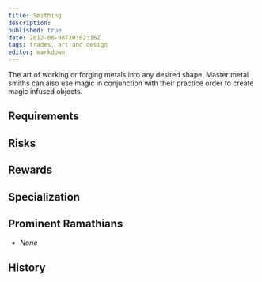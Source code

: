 ```yaml
---
title: Smithing
description:
published: true
date: 2012-08-08T20:02:16Z
tags: trades, art and design
editor: markdown
---
```


The art of working or forging metals into any desired shape. Master metal smiths can also use magic in conjunction with their practice order to create magic infused objects.

## Requirements

## Risks

## Rewards

## Specialization

## Prominent Ramathians

- *None*

## History

